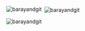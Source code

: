 
<p><img align="left" src="https://github-readme-stats.vercel.app/api/top-langs?username=barayandgit&show_icons=true&locale=en&layout=compact" alt="barayandgit" /></p>

<p>&nbsp;<img align="center" src="https://github-readme-stats.vercel.app/api?username=barayandgit&show_icons=true&locale=en" alt="barayandgit" /></p>

<p><img align="center" src="https://github-readme-streak-stats.herokuapp.com/?user=barayandgit&" alt="barayandgit" /></p>

